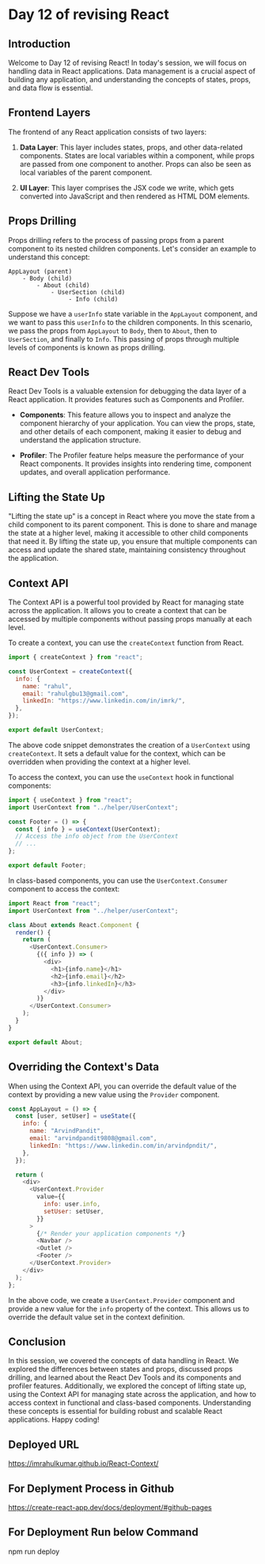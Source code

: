 # Day 12 of revising React

## Introduction

Welcome to Day 12 of revising React! In today's session, we will focus on handling data in React applications. Data management is a crucial aspect of building any application, and understanding the concepts of states, props, and data flow is essential.

## Frontend Layers

The frontend of any React application consists of two layers:

1. **Data Layer**: This layer includes states, props, and other data-related components. States are local variables within a component, while props are passed from one component to another. Props can also be seen as local variables of the parent component.

2. **UI Layer**: This layer comprises the JSX code we write, which gets converted into JavaScript and then rendered as HTML DOM elements.

## Props Drilling

Props drilling refers to the process of passing props from a parent component to its nested children components. Let's consider an example to understand this concept:

```
AppLayout (parent)
	- Body (child)
		- About (child)
			- UserSection (child)
				 - Info (child)
```

Suppose we have a `userInfo` state variable in the `AppLayout` component, and we want to pass this `userInfo` to the children components. In this scenario, we pass the props from `AppLayout` to `Body`, then to `About`, then to `UserSection`, and finally to `Info`. This passing of props through multiple levels of components is known as props drilling.

## React Dev Tools

React Dev Tools is a valuable extension for debugging the data layer of a React application. It provides features such as Components and Profiler.

- **Components**: This feature allows you to inspect and analyze the component hierarchy of your application. You can view the props, state, and other details of each component, making it easier to debug and understand the application structure.

- **Profiler**: The Profiler feature helps measure the performance of your React components. It provides insights into rendering time, component updates, and overall application performance.

## Lifting the State Up

"Lifting the state up" is a concept in React where you move the state from a child component to its parent component. This is done to share and manage the state at a higher level, making it accessible to other child components that need it. By lifting the state up, you ensure that multiple components can access and update the shared state, maintaining consistency throughout the application.

## Context API

The Context API is a powerful tool provided by React for managing state across the application. It allows you to create a context that can be accessed by multiple components without passing props manually at each level.

To create a context, you can use the `createContext` function from React.

```javascript
import { createContext } from "react";

const UserContext = createContext({
  info: {
    name: "rahul",
    email: "rahulgbu13@gmail.com",
    linkedIn: "https://www.linkedin.com/in/imrk/",
  },
});

export default UserContext;
```

The above code snippet demonstrates the creation of a `UserContext` using `createContext`. It sets a default value for the context, which can be overridden when providing the context at a higher level.

To access the context, you can use the `useContext` hook in functional components:

```javascript
import { useContext } from "react";
import UserContext from "../helper/UserContext";

const Footer = () => {
  const { info } = useContext(UserContext);
  // Access the info object from the UserContext
  // ...
};

export default Footer;
```

In class-based components, you can use the `UserContext.Consumer` component to access the context:

```javascript
import React from "react";
import UserContext from "../helper/userContext";

class About extends React.Component {
  render() {
    return (
      <UserContext.Consumer>
        {({ info }) => (
          <div>
            <h1>{info.name}</h1>
            <h2>{info.email}</h2>
            <h3>{info.linkedIn}</h3>
          </div>
        )}
      </UserContext.Consumer>
    );
  }
}

export default About;
```

## Overriding the Context's Data

When using the Context API, you can override the default value of the context by providing a new value using the `Provider` component.

```javascript
const AppLayout = () => {
  const [user, setUser] = useState({
    info: {
      name: "ArvindPandit",
      email: "arvindpandit9808@gmail.com",
      linkedIn: "https://www.linkedin.com/in/arvindpndit/",
    },
  });

  return (
    <div>
      <UserContext.Provider
        value={{
          info: user.info,
          setUser: setUser,
        }}
      >
        {/* Render your application components */}
        <Navbar />
        <Outlet />
        <Footer />
      </UserContext.Provider>
    </div>
  );
};
```

In the above code, we create a `UserContext.Provider` component and provide a new value for the `info` property of the context. This allows us to override the default value set in the context definition.

## Conclusion

In this session, we covered the concepts of data handling in React. We explored the differences between states and props, discussed props drilling, and learned about the React Dev Tools and its components and profiler features. Additionally, we explored the concept of lifting state up, using the Context API for managing state across the application, and how to access context in functional and class-based components. Understanding these concepts is essential for building robust and scalable React applications. Happy coding!

## Deployed URL
https://imrahulkumar.github.io/React-Context/

## For Deplyment Process in Github
https://create-react-app.dev/docs/deployment/#github-pages

## For Deployment Run below Command
npm run deploy 
